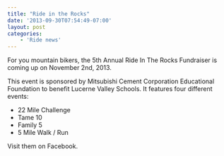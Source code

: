 ```yaml
---
title: "Ride in the Rocks"
date: '2013-09-30T07:54:49-07:00'
layout: post
categories:
    - 'Ride news'
---
```


For you mountain bikers, the 5th Annual Ride In The Rocks Fundraiser is coming up on November 2nd, 2013.  
  
This event is sponsored by Mitsubishi Cement Corporation Educational Foundation to benefit Lucerne Valley Schools. It features four different events:

- 22 Mile Challenge
- Tame 10
- Family 5
- 5 Mile Walk / Run

Visit them on Facebook.